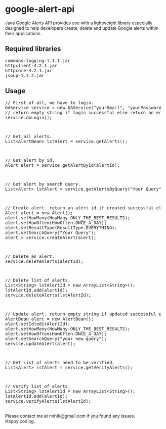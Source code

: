 google-alert-api
================

Java Google Alerts API provides you with a lightweight library especially designed to help developers create, delete and update Google alerts within their applications.

Required libraries
--
<pre>
commons-logging-1.1.1.jar
httpclient-4.2.1.jar
httpcore-4.2.1.jar
jsoup-1.7.2.jar
</pre>

Usage
--
<pre>
// First of all, we have to login.
GAService service = new GAService("yourGmail", "yourPassword");
// return empty string if login successful else return an error string
service.doLogin();
</pre>
<br>
<pre>
// Get all alerts.
List&lt;AlertBean&gt; lstAlert = service.getAlerts();
</pre>
<br>
<pre>
// Get alert by id.
Alert alert = service.getAlertById(alertId);
</pre>
<br>
<pre>
// Get alert by search query.
List&lt;Alert&gt; lstAlert = service.getAlertsByQuery("Your Query");
</pre>
<br>
<pre>
// Create alert. return an alert id if created successful else return an error string
Alert alert = new Alert();
alert.setHowMany(HowMany.ONLY_THE_BEST_RESULTS);
alert.setHowOften(HowOften.ONCE_A_DAY);
alert.setResultType(ResultType.EVERYTHING);
alert.setSearchQuery("Your Query");
alert = service.createAlert(alert);
</pre>
<br>
<pre>
// Delete an alert.
service.deleteAlerts(alertId);
</pre>
<br>
<pre>
// Delete list of alerts.
List&lt;String&gt; lstAlertId = new ArrayList&lt;String&gt;();
lstAlertId.add(alertId);
service.deleteAlerts(lstAlertId);
</pre>
<br>
<pre>
// Update alert. return empty string if updated successful else return an error string
AlertBean alert = new AlertBean();
alert.setId(editAlertId);
alert.setHowMany(HowMany.ONLY_THE_BEST_RESULTS);
alert.setHowOften(HowOften.ONCE_A_DAY);
alert.setSearchQuery("your new query");
service.updateAlert(alert);
</pre>
<br>
<pre>
// Get List of alerts need to be verified.
List&lt;Alert&gt; lstAlert = service.getVerifyAlerts();
</pre>
<br>
<pre>
// Verify list of alerts.
List&lt;String&gt; lstAlertId = new ArrayList&lt;String&gt;();
lstAlertId.add(alertId);
service.verifyAlerts(lstAlertId);
</pre>
<br>
Please contact me at nnhiti@gmail.com if you found any issues.<br>
Happy coding.
